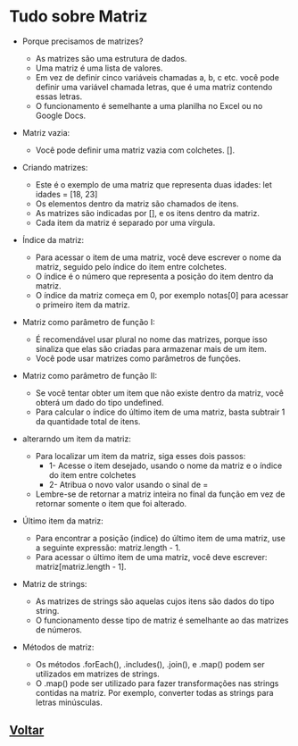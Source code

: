 # Tudo sobre Matriz

- Porque precisamos de matrizes?

  - As matrizes são uma estrutura de dados.
  - Uma matriz é uma lista de valores.
  - Em vez de definir cinco variáveis chamadas a, b, c etc. você pode definir uma variável chamada letras, que é uma matriz contendo essas letras.
  - O funcionamento é semelhante a uma planilha no Excel ou no Google Docs.

- Matriz vazia:

  - Você pode definir uma matriz vazia com colchetes. [].

- Criando matrizes:

  - Este é o exemplo de uma matriz que representa duas idades: let idades = [18, 23]
  - Os elementos dentro da matriz são chamados de itens.
  - As matrizes são indicadas por [], e os itens dentro da matriz.
  - Cada item da matriz é separado por uma vírgula.

- Índice da matriz:

  - Para acessar o item de uma matriz, você deve escrever o nome da matriz, seguido pelo índice do item entre colchetes.
  - O índice é o número que representa a posição do item dentro da matriz.
  - O índice da matriz começa em 0, por exemplo notas[0] para acessar o primeiro item da matriz.

- Matriz como parâmetro de função I:

  - É recomendável usar plural no nome das matrizes, porque isso sinaliza que elas são criadas para armazenar mais de um item.
  - Você pode usar matrizes como parâmetros de funções.

- Matriz como parâmetro de função II:

  - Se você tentar obter um item que não existe dentro da matriz, você obterá um dado do tipo undefined.
  - Para calcular o índice do último item de uma matriz, basta subtrair 1 da quantidade total de itens.

- alterarndo um item da matriz:

  - Para localizar um item da matriz, siga esses dois passos:
    - 1- Acesse o item desejado, usando o nome da matriz e o índice do item entre colchetes
    - 2- Atribua o novo valor usando o sinal de =
  - Lembre-se de retornar a matriz inteira no final da função em vez de retornar somente o item que foi alterado.

- Último item da matriz:

  - Para encontrar a posição (indice) do último item de uma matriz, use a seguinte expressão: matriz.length - 1.
  - Para acessar o último item de uma matriz, você deve escrever: matriz[matriz.length - 1].

- Matriz de strings:

  - As matrizes de strings são aquelas cujos itens são dados do tipo string.
  - O funcionamento desse tipo de matriz é semelhante ao das matrizes de números.

- Métodos de matriz:

  - Os métodos .forEach(), .includes(), .join(), e .map() podem ser utilizados em matrizes de strings.
  - O .map() pode ser utilizado para fazer transformações nas strings contidas na matriz. Por exemplo, converter todas as strings para letras minúsculas.

## [Voltar](../README.md)

